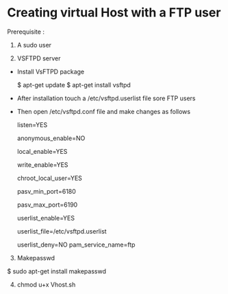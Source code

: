 #   Creating virtual Host with a FTP user 

Prerequisite :

1) A sudo user

2) VSFTPD server

- Install VsFTPD package
  
  $ apt-get update
  $ apt-get install vsftpd
  
- After installation touch a /etc/vsftpd.userlist file sore FTP users 
- Then open /etc/vsftpd.conf file and make changes as follows

  listen=YES
  
  anonymous_enable=NO
  
  local_enable=YES
  
  write_enable=YES
  
  chroot_local_user=YES
  
  pasv_min_port=6180
  
  pasv_max_port=6190
  
  userlist_enable=YES
  
  userlist_file=/etc/vsftpd.userlist
  
  userlist_deny=NO 
  pam_service_name=ftp


3) Makepasswd

  $ sudo apt-get install makepasswd	

4) chmod u+x Vhost.sh
